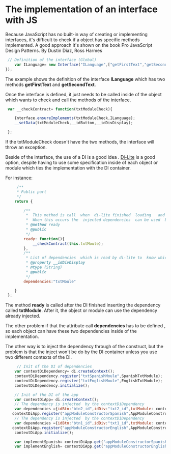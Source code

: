 # The  implementation  of an interface with  JS


Because JavaScript has no built-in way of creating or implementing interfaces, it's  difficult to  check if a object has  specific methods implemented. A good approach  it's shown on the book Pro JavaScript Design Patterns.
 By Dustin Diaz, Ross Harmes


```javascript
 // Definition of the interface (Global)
    var ILanguage= new Interface("ILanguage",["getFirstText","getSecondText"]);
});
```

The example shows the definition of the interface <b>ILanguage</b> which has two methods <b>getFirstText</b> and <b>getSecondText</b>.

Once the interface is defined,  it just needs to be called inside of the object which  wants to  check  and call  the methods of the interface.


```javascript
 var __checkContract= function(txtModuleCheck){

    Interface.ensureImplements(txtModuleCheck,ILanguage);
    __setData(txtModuleCheck,__idButton,__idDivDisplay);

 };
```

If the txtModuleCheck doesn't have  the two methods,  the interface will throw an exception.

Beside of the interface, the use of a DI is  a good idea .  [Di-Lite](https://github.com/NickQiZhu/di.js) is a good option, despite  having  to use  some specification inside of each  object or module which ties the implementation with the DI container.

For instance:

```javascript
     /**
     * Public part
     */
    return {

        /**
         *  This method is call  when  di-lite finished  loading   and setting all the dependencies.
         *  When this occurs the  injected dependencies  can be used  by  this module
         * @method ready
         * @public
         */
        ready: function(){
            __checkContract(this.txtMoule);
        },
        /**
         * List of dependencies  which is read by di-lite to  know which dependencies  have to be  injected
         * @property __idDivDisplay
         * @type {String}
         * @public
         */
        dependencies:"txtMoule"

    }
 };
```
The method <b>ready</b> is called after the DI  finished  inserting the dependency called <b>txtModule</b>. After  it, the object or module can use the dependency already injected. 


The other problem if that the attribute  call <b>dependencies</b> has to be defined , so each object can have these two dependencies  inside of the implementation.


The other  way  is to inject the dependency   through of the construct, but  the problem is that the inject won't be do by the DI container unless you use two different contexts  of the DI.


```javascript
     // Init of the DI of dependencies
    var contextDiDependency= di.createContext();
    contextDiDependency.register("txtSpanishMoule",SpanishTxtModule);
    contextDiDependency.register("txtEnglishMoule",EnglishTxtModule);
    contextDiDependency.initialize();

    // Init of the DI of the app
    var contextDiApp= di.createContext();
    // The dependency is injected  by the contextDiDependency
    var dependencies ={idBtn:"btn2_id",idDiv:"txt2_id",txtModule: contextDiDependency.get("txtSpanishMoule")};
   contextDiApp.register("appModuleConstructorSpanish",AppModuleConstructor,dependencies).factory(di.factory.func);
    // The dependency is injected  by the contextDiDependency
    var dependencies ={idBtn:"btn1_id",idDiv:"txt1_id",txtModule: contextDiDependency.get("txtEnglishMoule")};
   contextDiApp.register("appModuleConstructorEnglish",AppModuleConstructor,dependencies).factory(di.factory.func);
    contextDiApp.initialize();

    var implementSpanish= contextDiApp.get("appModuleConstructorSpanish");
    var implementEnglish= contextDiApp.get("appModuleConstructorEnglish");
```

